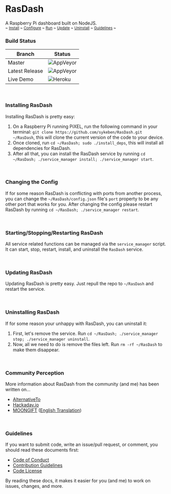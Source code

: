 # RasDash
A Raspberry Pi dashboard built on NodeJS.  
<sup>~ [Install](#installing-rasdash) ~ [Configure](#changing-the-config) ~ [Run](#startingstoppingrestarting-rasdash) ~ [Update](#updating-rasdash) ~ [Uninstall](#uninstalling-rasdash) ~ [Guidelines](#guidelines) ~</sup>

### Build Status
| Branch | Status |
|---|---|
| Master | ![AppVeyor](https://img.shields.io/appveyor/ci/sykeben/rasdash.svg?style=plastic) |
| Latest Release | ![AppVeyor](https://img.shields.io/appveyor/ci/sykeben/rasdash-l43ue.svg?style=plastic) |
| Live Demo | ![Heroku](https://heroku-badge.herokuapp.com/?app=rasdash-livedemo) |

<br>

### Installing RasDash
Installing RasDash is pretty easy:
1. On a Raspberry Pi running PiXEL, run the following command in your terminal: `git clone https://github.com/sykeben/RasDash.git ~/RasDash`, this will clone the current version of the code to your device.
2. Once cloned, run `cd ~/RasDash; sudo ./install_deps`, this will install all dependencies for RasDash.
3. After all that, you can install the RasDash service by running `cd ~/RasDash; ./service_manager install; ./service_manager start`.

<br>

### Changing the Config
If for some reason RasDash is conflicting with ports from another process, you can change the `~/RasDash/config.json` file's `port` property to be any other port that works for you. After changing the config please restart RasDash by running `cd ~/RasDash; ./service_manager restart`.

<br>

### Starting/Stopping/Restarting RasDash
All service related functions can be managed via the `service_manager` script. It can start, stop, restart, install, and uninstall the `RasDash` service.

<br>

### Updating RasDash
Updating RasDash is pretty easy. Just repull the repo to `~/RasDash` and restart the service.

<br>

### Uninstalling RasDash
If for some reason your unhappy with RasDash, you can uninstall it:
1. First, let's remove the service. Run `cd ~/RasDash; ./service_manager stop; ./service_manager uninstall`.
2. Now, all we need to do is remove the files left. Run `rm -rf ~/RasDash` to make them disappear.

<br>

### Community Perception
More information about RasDash from the community \(and me\) has been written on...
- [AlternativeTo](https://alternativeto.net/software/rasdash/)
- [Hackaday.io](https://hackaday.io/project/164593-rasdash)
- [MOONGIFT](http://moongift.jp/2019/05/rasdash-raspberry-pi%e7%94%a8%e3%81%ae%e3%83%80%e3%83%83%e3%82%b7%e3%83%a5%e3%83%9c%e3%83%bc%e3%83%89/) \([English Translation](https://translate.googleusercontent.com/translate_c?depth=1&rurl=translate.google.com&sl=auto&sp=nmt4&tl=en&u=https://www.moongift.jp/2019/05/rasdash-raspberry-pi%25E7%2594%25A8%25E3%2581%25AE%25E3%2583%2580%25E3%2583%2583%25E3%2582%25B7%25E3%2583%25A5%25E3%2583%259C%25E3%2583%25BC%25E3%2583%2589/&xid=17259,15700022,15700186,15700191,15700253,15700256,15700259&usg=ALkJrhj0-o62mgfnd9aE6D2AAmTT_jAHbw)\)

<br>

### Guidelines
If you want to submit code, write an issue/pull request, or comment, you should read these documents first:
- [Code of Conduct](https://github.com/sykeben/RasDash/blob/master/CODE_OF_CONDUCT.md)
- [Contribution Guidelines](https://github.com/sykeben/RasDash/blob/master/CONTRIBUTING.md)
- [Code License](https://github.com/sykeben/RasDash/blob/master/LICENSE)  

By reading these docs, it makes it easier for you (and me) to work on issues, changes, and more.
